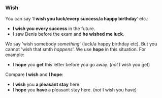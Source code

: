### Wish

You can say '**I wish you luck/every success/a happy birthday**' etc.: 
- **I wish you every success** in the future.
- I saw Denis before the exam and **he wished me luck**.

We say 'wish somebody _something_' (luck/a happy birthday etc). But you cannot 'wish that smth _happens_'.
We use **hope** in this situation. For example:
- I **hope** you **get** this letter before you go away. (_not_ I wish you get)

Compare **I wish** and **I hope**:
- I **wish** you **a pleasant stay** here.
- I **hope** you **have** a pleasant stay here. (_not_ I wish you have)